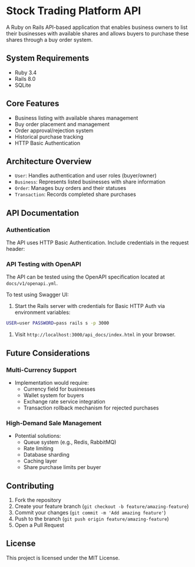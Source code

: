 # Stock Trading Platform API

A Ruby on Rails API-based application that enables business owners to list their businesses with available shares and allows buyers to purchase these shares through a buy order system.

## System Requirements

- Ruby 3.4
- Rails 8.0
- SQLite

## Core Features

- Business listing with available shares management
- Buy order placement and management
- Order approval/rejection system
- Historical purchase tracking
- HTTP Basic Authentication

## Architecture Overview

- `User`: Handles authentication and user roles (buyer/owner)
- `Business`: Represents listed businesses with share information
- `Order`: Manages buy orders and their statuses
- `Transaction`: Records completed share purchases

## API Documentation

### Authentication

The API uses HTTP Basic Authentication. Include credentials in the request header:

### API Testing with OpenAPI

The API can be tested using the OpenAPI specification located at `docs/v1/openapi.yml`.

To test using Swagger UI:

1. Start the Rails server with credentials for Basic HTTP Auth via environment variables:

```bash
USER=user PASSWORD=pass rails s -p 3000
```

1. Visit `http://localhost:3000/api_docs/index.html` in your browser.

## Future Considerations

### Multi-Currency Support
- Implementation would require:
    - Currency field for businesses
    - Wallet system for buyers
    - Exchange rate service integration
    - Transaction rollback mechanism for rejected purchases

### High-Demand Sale Management
- Potential solutions:
    - Queue system (e.g., Redis, RabbitMQ)
    - Rate limiting
    - Database sharding
    - Caching layer
    - Share purchase limits per buyer

## Contributing

1. Fork the repository
2. Create your feature branch (`git checkout -b feature/amazing-feature`)
3. Commit your changes (`git commit -m 'Add amazing feature'`)
4. Push to the branch (`git push origin feature/amazing-feature`)
5. Open a Pull Request

## License

This project is licensed under the MIT License.
